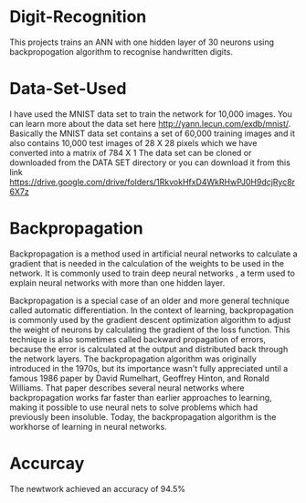 # Digit-Recognition
  This projects trains an ANN with one hidden layer of 30 neurons using backpropogation algorithm to recognise handwritten digits.

# Data-Set-Used
  I have used the MNIST data set to train the network for 10,000 images.
  You can learn more about the data set here http://yann.lecun.com/exdb/mnist/.
  Basically the MNIST data set contains a set of 60,000 training images and it also contains 10,000 test images of 28 X 28 pixels which we     have converted into a matrix of 784 X 1
  The data set can be cloned or downloaded from the DATA SET directory or you can download it from this link           https://drive.google.com/drive/folders/1RkvokHfxD4WkRHwPJ0H9dcjRyc8r6X7z
  
# Backpropagation
  Backpropagation is a method used in artificial neural networks to calculate a gradient that is needed in the calculation of the weights to be used in the network. 
  It is commonly used to train deep neural networks , a term used to explain neural networks with more than one hidden layer.

  Backpropagation is a special case of an older and more general technique called automatic differentiation. In the context of learning, backpropagation is commonly used by the gradient descent optimization algorithm to adjust the weight of neurons by calculating the gradient of the loss function. This technique is also sometimes called backward propagation of errors, because the error is calculated at the output and distributed back through the network layers.
  The backpropagation algorithm was originally introduced in the 1970s, but its importance wasn't fully appreciated until a famous 1986 paper by David Rumelhart, Geoffrey Hinton, and Ronald Williams. That paper describes several neural networks where backpropagation works far faster than earlier approaches to learning, making it possible to use neural nets to solve problems which had previously been insoluble. Today, the backpropagation algorithm is the workhorse of learning in neural networks.
  
  
# Accurcay
  The newtwork achieved an accuracy of 94.5%
  
  
 
